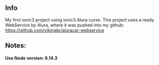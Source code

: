 ## Info

My first ionic3 project using ionic3 Alura curse.
This project uses a ready WebService by Alura, where it was pushed into my github:
https://github.com/vikingbr/aluracar-webservice


## Notes:

#### Use Node version: 6.14.3